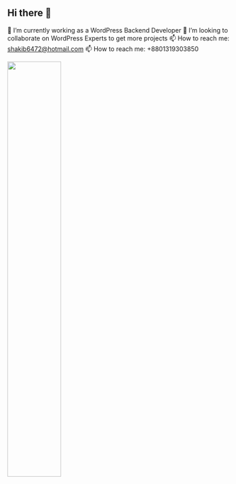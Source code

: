 ## Hi there 👋
🔭 I’m currently working as a WordPress Backend Developer
👯 I’m looking to collaborate on WordPress Experts to get more projects
📫 How to reach me: shakib6472@hotmail.com
📫 How to reach me: +8801319303850

<p dir="auto"><a target="_blank" rel="noopener noreferrer nofollow" href="https://camo.githubusercontent.com/d8d8fdeb8c4c2ff24e96187f59dcfc9b9c38a8a81731dbf865b933b88534fd45/68747470733a2f2f6769746875622d726561646d652d73747265616b2d73746174732e6865726f6b756170702e636f6d2f3f757365723d4d616d756e2d737765267468656d653d746f6b796f6e6967687426686964655f626f726465723d74727565"><img src="https://camo.githubusercontent.com/d8d8fdeb8c4c2ff24e96187f59dcfc9b9c38a8a81731dbf865b933b88534fd45/68747470733a2f2f6769746875622d726561646d652d73747265616b2d73746174732e6865726f6b756170702e636f6d2f3f757365723d4d616d756e2d737765267468656d653d746f6b796f6e6967687426686964655f626f726465723d74727565" width="49%" data-canonical-src="https://github-readme-streak-stats.herokuapp.com/?user=Mamun-swe&amp;theme=tokyonight&amp;hide_border=true" style="max-width: 100%;"></a></p>
